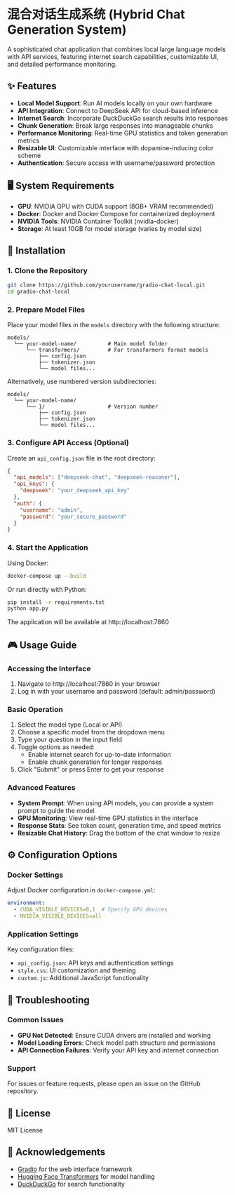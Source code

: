 # 混合对话生成系统 (Hybrid Chat Generation System)

A sophisticated chat application that combines local large language models with API services, featuring internet search capabilities, customizable UI, and detailed performance monitoring.

## ✨ Features

- **Local Model Support**: Run AI models locally on your own hardware
- **API Integration**: Connect to DeepSeek API for cloud-based inference
- **Internet Search**: Incorporate DuckDuckGo search results into responses
- **Chunk Generation**: Break large responses into manageable chunks
- **Performance Monitoring**: Real-time GPU statistics and token generation metrics
- **Resizable UI**: Customizable interface with dopamine-inducing color scheme
- **Authentication**: Secure access with username/password protection

## 🖥️ System Requirements

- **GPU**: NVIDIA GPU with CUDA support (8GB+ VRAM recommended)
- **Docker**: Docker and Docker Compose for containerized deployment
- **NVIDIA Tools**: NVIDIA Container Toolkit (nvidia-docker)
- **Storage**: At least 10GB for model storage (varies by model size)

## 🚀 Installation

### 1. Clone the Repository

```bash
git clone https://github.com/yourusername/gradio-chat-local.git
cd gradio-chat-local
```

### 2. Prepare Model Files

Place your model files in the `models` directory with the following structure:

```
models/
  └── your-model-name/          # Main model folder
      └── transformers/         # For transformers format models
          ├── config.json
          ├── tokenizer.json
          └── model files...
```

Alternatively, use numbered version subdirectories:

```
models/
  └── your-model-name/
      └── 1/                    # Version number
          ├── config.json
          ├── tokenizer.json
          └── model files...
```

### 3. Configure API Access (Optional)

Create an `api_config.json` file in the root directory:

```json
{
  "api_models": ["deepseek-chat", "deepseek-reasoner"],
  "api_keys": {
    "deepseek": "your_deepseek_api_key"
  },
  "auth": {
    "username": "admin",
    "password": "your_secure_password"
  }
}
```

### 4. Start the Application

Using Docker:

```bash
docker-compose up --build
```

Or run directly with Python:

```bash
pip install -r requirements.txt
python app.py
```

The application will be available at http://localhost:7860

## 🎮 Usage Guide

### Accessing the Interface

1. Navigate to http://localhost:7860 in your browser
2. Log in with your username and password (default: admin/password)

### Basic Operation

1. Select the model type (Local or API)
2. Choose a specific model from the dropdown menu
3. Type your question in the input field
4. Toggle options as needed:
   - Enable internet search for up-to-date information
   - Enable chunk generation for longer responses
5. Click "Submit" or press Enter to get your response

### Advanced Features

- **System Prompt**: When using API models, you can provide a system prompt to guide the model
- **GPU Monitoring**: View real-time GPU statistics in the interface
- **Response Stats**: See token count, generation time, and speed metrics
- **Resizable Chat History**: Drag the bottom of the chat window to resize

## ⚙️ Configuration Options

### Docker Settings

Adjust Docker configuration in `docker-compose.yml`:

```yaml
environment:
  - CUDA_VISIBLE_DEVICES=0,1  # Specify GPU devices
  - NVIDIA_VISIBLE_DEVICES=all
```

### Application Settings

Key configuration files:

- `api_config.json`: API keys and authentication settings
- `style.css`: UI customization and theming
- `custom.js`: Additional JavaScript functionality

## 🔧 Troubleshooting

### Common Issues

- **GPU Not Detected**: Ensure CUDA drivers are installed and working
- **Model Loading Errors**: Check model path structure and permissions
- **API Connection Failures**: Verify your API key and internet connection

### Support

For issues or feature requests, please open an issue on the GitHub repository.

## 📜 License

MIT License

## 🙏 Acknowledgements

- [Gradio](https://www.gradio.app/) for the web interface framework
- [Hugging Face Transformers](https://huggingface.co/docs/transformers/index) for model handling
- [DuckDuckGo](https://duckduckgo.com/) for search functionality